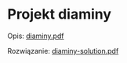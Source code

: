 # Projekt diaminy  

Opis: [diaminy.pdf](diaminy.pdf)

Rozwiązanie: [diaminy-solution.pdf](diaminy-solution.pdf)
